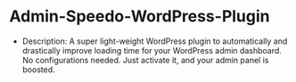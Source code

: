# Admin-Speedo-WordPress-Plugin
  * Description: A super light-weight WordPress plugin to automatically and drastically improve loading time for your WordPress admin dashboard. No configurations needed. Just activate it, and your admin panel is boosted.
